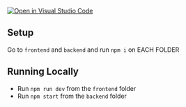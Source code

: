 [![Open in Visual Studio Code](https://classroom.github.com/assets/open-in-vscode-718a45dd9cf7e7f842a935f5ebbe5719a5e09af4491e668f4dbf3b35d5cca122.svg)](https://classroom.github.com/online_ide?assignment_repo_id=15169359&assignment_repo_type=AssignmentRepo)

## Setup

Go to `frontend` and `backend` and run `npm i` on EACH FOLDER

## Running Locally

- Run `npm run dev` from the `frontend` folder
- Run `npm start` from the `backend` folder
